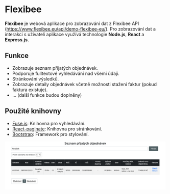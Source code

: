 # Flexibee

**Flexibee** je webová aplikace pro zobrazování dat z Flexibee API (https://www.flexibee.eu/api/demo-flexibee-eu/). Pro zobrazování dat a interakci s uživateli aplikace využívá technologie **Node.js**, **React** a **Express.js**.

## Funkce

- Zobrazuje seznam přijatých objednávek.
- Podporuje fulltextové vyhledávání nad všemi údaji.
- Stránkování výsledků.
- Zobrazuje detaily objednávek včetně možnosti stažení faktur (pokud faktura existuje).
- ... (další funkce budou doplněny)

## Použité knihovny

- [Fuse.js](https://www.fusejs.io/): Knihovna pro vyhledávání.
- [React-paginate](https://www.npmjs.com/package/react-paginate): Knihovna pro stránkování.
- [Bootstrap](https://getbootstrap.com/docs/5.3/content/tables/): Framework pro stylování.

![Náhled aplikace](https://github.com/MStenicka/Flexibee/blob/main/flexibee-objednavka.png)
